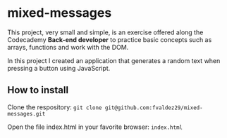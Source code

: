 # mixed-messages

This project, very small and simple, is an exercise offered along the Codecademy **Back-end developer** to practice basic concepts such as arrays, functions and work with the DOM.

In this project I created an application that generates a random text when pressing a button using JavaScript.

## How to install 

Clone the respository:
 `git clone git@github.com:fvaldez29/mixed-messages.git`

Open the file index.html in your favorite browser: 
`index.html`
